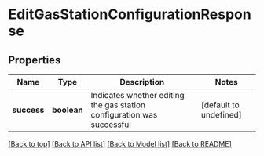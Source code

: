 # EditGasStationConfigurationResponse

## Properties

|Name | Type | Description | Notes|
|------------ | ------------- | ------------- | -------------|
|**success** | **boolean** | Indicates whether editing the gas station configuration was successful | [default to undefined]|




[[Back to top]](#) [[Back to API list]](../../README.md#documentation-for-api-endpoints) [[Back to Model list]](../../README.md#documentation-for-models) [[Back to README]](../../README.md)
